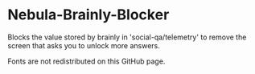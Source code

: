 # Nebula-Brainly-Blocker
Blocks the value stored by brainly in 'social-qa/telemetry' to remove the screen that asks you to unlock more answers.

Fonts are not redistributed on this GitHub page.
